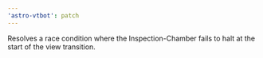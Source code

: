 ```yaml
---
'astro-vtbot': patch
---
```


Resolves a race condition where the Inspection-Chamber fails to halt at the start of the view transition.

